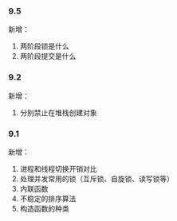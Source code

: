 ### 9.5

新增：

1. 两阶段锁是什么
1. 两阶段提交是什么

### 9.2

新增：

1. 分别禁止在堆栈创建对象

### 9.1 

新增：

1. 进程和线程切换开销对比
2. 处理并发常用的锁（互斥锁、自旋锁、读写锁等）
3. 内联函数
4. 不稳定的排序算法
5. 构造函数的种类